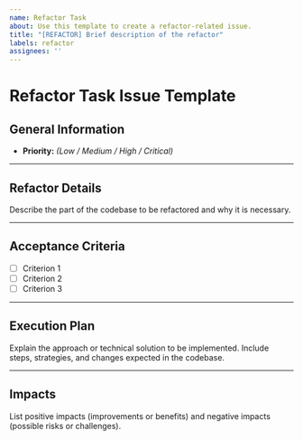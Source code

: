 ```yaml
---
name: Refactor Task
about: Use this template to create a refactor-related issue.
title: "[REFACTOR] Brief description of the refactor"
labels: refactor
assignees: ''
---
```


# Refactor Task Issue Template

## General Information
- **Priority:** *(Low / Medium / High / Critical)*

---

## Refactor Details
Describe the part of the codebase to be refactored and why it is necessary.

---

## Acceptance Criteria
- [ ] Criterion 1
- [ ] Criterion 2
- [ ] Criterion 3

---

## Execution Plan
Explain the approach or technical solution to be implemented. Include steps, strategies, and changes expected in the codebase.

---

## Impacts
List positive impacts (improvements or benefits) and negative impacts (possible risks or challenges).
